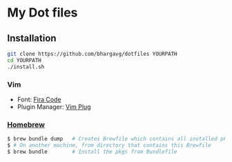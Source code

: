 # My Dot files

## Installation
```bash
git clone https://github.com/bhargavg/dotfiles YOURPATH
cd YOURPATH
./install.sh
```

### Vim
- Font: [Fira Code](https://github.com/tonsky/FiraCode)
- Plugin Manager: [Vim Plug](https://github.com/junegunn/vim-plug)

### [Homebrew](https://github.com/Homebrew/brew)
```bash
$ brew bundle dump   # Creates Brewfile which contains all installed pkgs
$ # On another machine, from directory that contains this Brewfile
$ brew bundle        # Install the pkgs from Bundlefile
```
